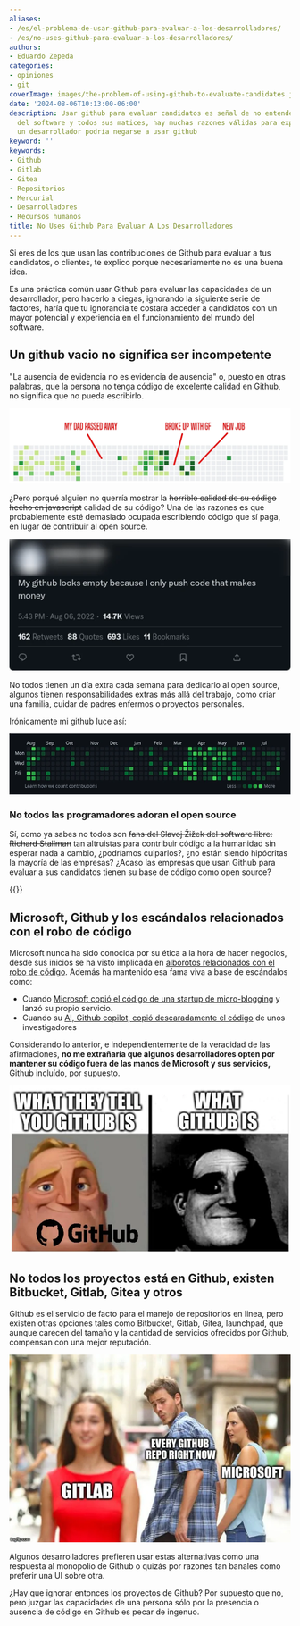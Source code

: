 ```yaml
---
aliases:
- /es/el-problema-de-usar-github-para-evaluar-a-los-desarrolladores/
- /es/no-uses-github-para-evaluar-a-los-desarrolladores/
authors:
- Eduardo Zepeda
categories:
- opiniones
- git
coverImage: images/the-problem-of-using-github-to-evaluate-candidates.jpg
date: '2024-08-06T10:13:00-06:00'
description: Usar github para evaluar candidatos es señal de no entender el mundo
  del software y todos sus matices, hay muchas razones válidas para explicar por qué
  un desarrollador podría negarse a usar github
keyword: ''
keywords:
- Github
- Gitlab
- Gitea
- Repositorios
- Mercurial
- Desarrolladores
- Recursos humanos
title: No Uses Github Para Evaluar A Los Desarrolladores
---
```


Si eres de los que usan las contribuciones de Github para evaluar a tus candidatos, o clientes, te explico porque necesariamente no es una buena idea.

Es una práctica común usar Github para evaluar las capacidades de un desarrollador, pero hacerlo a ciegas, ignorando la siguiente serie de factores, haría que tu ignorancia te costara acceder a candidatos con un mayor potencial y experiencia en el funcionamiento del mundo del software.

## Un github vacio no significa ser incompetente

"La ausencia de evidencia no es evidencia de ausencia" o, puesto en otras palabras, que la persona no tenga código de excelente calidad en Github, no significa que no pueda escribirlo. 

![Esto es sólo una representación de cómo un gráfico de contribución de github puede ser un reflejo de la vida de alguien](images/github-as-past-review-tool.webp "Esto es sólo una representación de cómo un gráfico de contribución de github puede ser un reflejo de la vida de alguien")

¿Pero porqué alguien no querría mostrar la ~~horrible calidad de su código hecho en javascript~~ calidad de su código? Una de las razones es que probablemente esté demasiado ocupada escribiendo código que sí paga, en lugar de contribuir al open source.

![Tweet incendiario que desencadena acaloradas discusiones](images/tweet-push-code-that-makes-money.webp "Tweet incendiario que desencadena acaloradas discusiones")

No todos tienen un día extra cada semana para dedicarlo al open source, algunos tienen responsabilidades extras más allá del trabajo, como criar una familia, cuidar de padres enfermos o proyectos personales.

Irónicamente mi github luce así:

![Contribuciones de Eduardo Zepeda en Github](images/eduardo-zepeda-github.webp "Mis contribuciones en Github")

### No todos las programadores adoran el open source

Sí, como ya sabes no todos son ~~fans del Slavoj Žižek del software libre: Richard Stallman~~ tan altruistas para contribuir código a la humanidad sin esperar nada a cambio, ¿podríamos culparlos?, ¿no están siendo hipócritas la mayoría de las empresas? ¿Acaso las empresas que usan Github para evaluar a sus candidatos tienen su base de código como open source?

{{<ad>}}

## Microsoft, Github y los escándalos relacionados con el robo de código

Microsoft nunca ha sido conocida por su ética a la hora de hacer negocios, desde sus inicios se ha visto implicada en [alborotos relacionados con el robo de código](https://www.wired.com/2012/08/ms-dos-examined-for-thef/#?). Además ha mantenido esa fama viva a base de escándalos como:

- Cuando [Microsoft copió el código de una startup de micro-blogging](https://www.ft.com/content/ab21f416-e9d1-11de-ae43-00144feab49a#?) y lanzó su propio servicio.
- Cuando su [AI, Github copilot, copió descaradamente el código](https://aibusiness.com/responsible-ai/github-s-ai-powered-coding-tool-allegedly-copied-code#?) de unos investigadores

Considerando lo anterior, e independientemente de la veracidad de las afirmaciones, **no me extrañaría que algunos desarrolladores opten por mantener su código fuera de las manos de Microsoft y sus servicios,** Github incluído, por supuesto.

![Meme de github](images/github-meme-invencibles.webp "Github meme de los invencibles")

## No todos los proyectos está en Github, existen Bitbucket, Gitlab, Gitea y otros

Github es el servicio de facto para el manejo de repositorios en linea, pero existen otras opciones tales como Bitbucket, Gitlab, Gitea, launchpad, que aunque carecen del tamaño y la cantidad de servicios ofrecidos por Github, compensan con una mejor reputación.

![Meme que surgió tras la compra de Github por parte de Microsoft](images/meme-github-gitlab.webp "Meme que surgió tras la compra de Github por parte de Microsoft")

Algunos desarrolladores prefieren usar estas alternativas como una respuesta al monopolio de Github o quizás por razones tan banales como preferir una UI sobre otra.

¿Hay que ignorar entonces los proyectos de Github? Por supuesto que no, pero juzgar las capacidades de una persona sólo por la presencia o ausencia de código en Github es pecar de ingenuo.